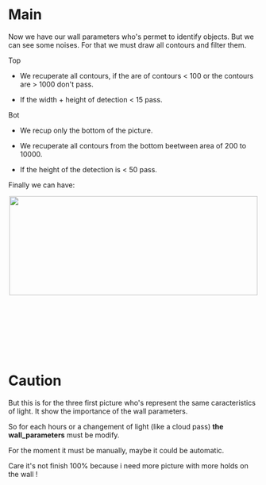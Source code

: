<h1>Main</h1>

Now we have our wall parameters who's permet to identify objects. But we can see some noises. For that we must draw all contours and filter them.

Top 

  - We recuperate all contours, if the are of contours < 100 or the contours are > 1000 don't pass.
  
  - If the width + height of detection < 15 pass.
  

Bot

  - We recup only the bottom of the picture.
  
  - We recuperate all contours from the bottom beetween area of 200 to 10000.
  
  - If the height of the detection is < 50 pass.


  

Finally we can have:

<p align="center">

<img  width="500" height="200" src="https://user-images.githubusercontent.com/54853371/68077313-d4125f00-fdc1-11e9-8e3c-83abe08a46d5.png">

</p>

<br><br><br><br><br><br>

<h1 id="Caution">Caution</h1>

But this is for the three first picture who's represent the same caracteristics of light. It show the importance of the wall parameters.

So for each hours or a changement of light (like a cloud pass) <strong>the wall_parameters</strong> must be modify.

For the moment it must be manually, maybe it could be automatic.

Care it's not finish 100% because i need more picture with more holds on the wall !
